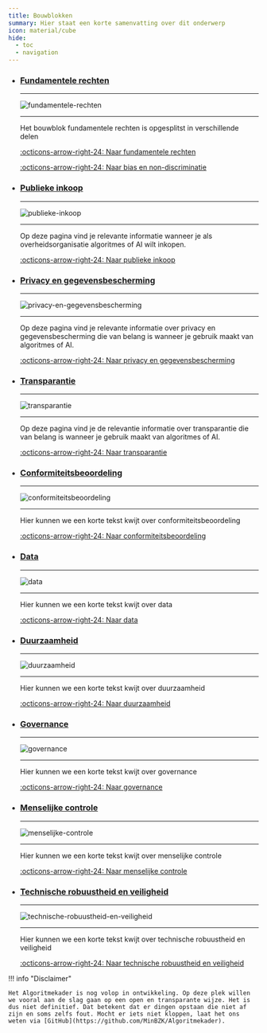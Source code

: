 ```yaml
---
title: Bouwblokken
summary: Hier staat een korte samenvatting over dit onderwerp
icon: material/cube
hide:
  - toc
  - navigation
---
```


<div class="grid cards" markdown>

- ### [Fundamentele rechten](../bouwblokken/fundamentele-rechten/index.md)

  ***

  ![fundamentele-rechten](../afbeeldingen/iconen/fundamentele-rechten.png)

  ***

  Het bouwblok fundamentele rechten is opgesplitst in verschillende delen

  [:octicons-arrow-right-24: Naar fundamentele rechten](../bouwblokken/fundamentele-rechten/index.md)

  [:octicons-arrow-right-24: Naar bias en non-discriminatie](../bouwblokken/fundamentele-rechten/non-discriminatie.md)

- ### [Publieke inkoop](../bouwblokken/publieke-inkoop/index.md)

  ***

  ![publieke-inkoop](../afbeeldingen/iconen/inkoop.png)

  ***

  Op deze pagina vind je relevante informatie wanneer je als overheidsorganisatie algoritmes of AI wilt inkopen.

  [:octicons-arrow-right-24: Naar publieke inkoop](../bouwblokken/publieke-inkoop/index.md)

- ### [Privacy en gegevensbescherming](../bouwblokken/privacy-en-gegevensbescherming/index.md)

  ***

  ![privacy-en-gegevensbescherming](../afbeeldingen/iconen/privacy-en-gegevensbescherming.png)

  ***

  Op deze pagina vind je relevante informatie over privacy en gegevensbescherming die van belang is wanneer je gebruik maakt van algoritmes of AI.

  [:octicons-arrow-right-24: Naar privacy en gegevensbescherming](../bouwblokken/privacy-en-gegevensbescherming/index.md)

- ### [Transparantie](../bouwblokken/transparantie/index.md)

  ***

  ![transparantie](../afbeeldingen/iconen/transparantie.png)

  ***

  Op deze pagina vind je de relevantie informatie over transparantie die van belang is wanneer je gebruik maakt van algoritmes of AI.

  [:octicons-arrow-right-24: Naar transparantie](../bouwblokken/transparantie/index.md)

- ### [Conformiteitsbeoordeling](../bouwblokken/conformiteitsbeoordeling/index.md)

  ***

  ![conformiteitsbeoordeling](../afbeeldingen/iconen/conformiteitsbeoordeling.png)

  ***

  Hier kunnen we een korte tekst kwijt over conformiteitsbeoordeling

  [:octicons-arrow-right-24: Naar conformiteitsbeoordeling](../bouwblokken/conformiteitsbeoordeling/index.md)

- ### [Data](../bouwblokken/data/index.md)

  ***

  ![data](../afbeeldingen/iconen/data.png)

  ***

  Hier kunnen we een korte tekst kwijt over data

  [:octicons-arrow-right-24: Naar data](../bouwblokken/data/index.md)

- ### [Duurzaamheid](../bouwblokken/duurzaamheid/index.md)

  ***

  ![duurzaamheid](../afbeeldingen/iconen/duurzaamheid.png)

  ***

  Hier kunnen we een korte tekst kwijt over duurzaamheid

  [:octicons-arrow-right-24: Naar duurzaamheid](../bouwblokken/duurzaamheid/index.md)

- ### [Governance](../bouwblokken/governance/index.md)

  ***

  ![governance](../afbeeldingen/iconen/governance.png)

  ***

  Hier kunnen we een korte tekst kwijt over governance

  [:octicons-arrow-right-24: Naar governance](../bouwblokken/governance/index.md)

- ### [Menselijke controle](../bouwblokken/menselijke-controle/index.md)

  ***

  ![menselijke-controle](../afbeeldingen/iconen/menselijke-controle.png)

  ***

  Hier kunnen we een korte tekst kwijt over menselijke controle

  [:octicons-arrow-right-24: Naar menselijke controle](../bouwblokken/menselijke-controle/index.md)

- ### [Technische robuustheid en veiligheid](../bouwblokken/technische-robuustheid-en-veiligheid/index.md)

  ***

  ![technische-robuustheid-en-veiligheid](../afbeeldingen/iconen/technische-robuustheid-en-veiligheid.png)

  ***

  Hier kunnen we een korte tekst kwijt over technische robuustheid en veiligheid

  [:octicons-arrow-right-24: Naar technische robuustheid en veiligheid](../bouwblokken/technische-robuustheid-en-veiligheid/index.md)

</div>

!!! info "Disclaimer"

    Het Algoritmekader is nog volop in ontwikkeling. Op deze plek willen we vooral aan de slag gaan op een open en transparante wijze. Het is dus niet definitief. Dat betekent dat er dingen opstaan die niet af zijn en soms zelfs fout. Mocht er iets niet kloppen, laat het ons weten via [GitHub](https://github.com/MinBZK/Algoritmekader).
